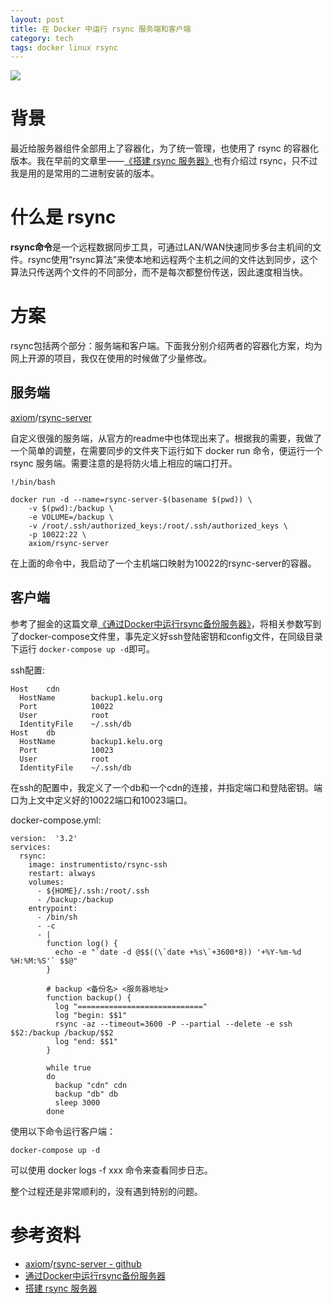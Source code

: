 ```yaml
---
layout: post
title: 在 Docker 中运行 rsync 服务端和客户端
category: tech
tags: docker linux rsync
---
```

![](https://cdn.kelu.org/blog/tags/docker.jpg)

# 背景

最近给服务器组件全部用上了容器化，为了统一管理，也使用了 rsync 的容器化版本。我在早前的文章里——[《搭建 rsync 服务器》](/tech/2017/10/05/rsync-server.html)也有介绍过 rsync，只不过我是用的是常用的二进制安装的版本。



# 什么是 rsync

**rsync命令**是一个远程数据同步工具，可通过LAN/WAN快速同步多台主机间的文件。rsync使用“rsync算法”来使本地和远程两个主机之间的文件达到同步，这个算法只传送两个文件的不同部分，而不是每次都整份传送，因此速度相当快。



# 方案

rsync包括两个部分：服务端和客户端。下面我分别介绍两者的容器化方案，均为网上开源的项目，我仅在使用的时候做了少量修改。

## 服务端

[axiom](https://hub.docker.com/u/axiom/)/[rsync-server](https://hub.docker.com/r/axiom/rsync-server/)

自定义很强的服务端，从官方的readme中也体现出来了。根据我的需要，我做了一个简单的调整，在需要同步的文件夹下运行如下 docker run 命令，便运行一个 rsync 服务端。需要注意的是将防火墙上相应的端口打开。

```
!/bin/bash

docker run -d --name=rsync-server-$(basename $(pwd)) \
    -v $(pwd):/backup \
    -e VOLUME=/backup \
    -v /root/.ssh/authorized_keys:/root/.ssh/authorized_keys \
    -p 10022:22 \
    axiom/rsync-server
```

在上面的命令中，我启动了一个主机端口映射为10022的rsync-server的容器。

## 客户端

参考了掘金的这篇文章[《通过Docker中运行rsync备份服务器》](https://juejin.im/entry/5ae2a4686fb9a07aac242e5b)，将相关参数写到了docker-compose文件里，事先定义好ssh登陆密钥和config文件，在同级目录下运行 `docker-compose up -d`即可。

ssh配置:

```
Host    cdn
  HostName        backup1.kelu.org
  Port            10022
  User            root
  IdentityFile    ~/.ssh/db
Host    db
  HostName        backup1.kelu.org
  Port            10023
  User            root
  IdentityFile    ~/.ssh/db
```

在ssh的配置中，我定义了一个db和一个cdn的连接，并指定端口和登陆密钥。端口为上文中定义好的10022端口和10023端口。



docker-compose.yml:

```
version:  '3.2'
services:
  rsync:
    image: instrumentisto/rsync-ssh
    restart: always
    volumes:
      - ${HOME}/.ssh:/root/.ssh
      - /backup:/backup
    entrypoint:
      - /bin/sh
      - -c
      - |
        function log() {
          echo -e "`date -d @$$((\`date +%s\`+3600*8)) '+%Y-%m-%d %H:%M:%S'` $$@"
        }

        # backup <备份名> <服务器地址>
        function backup() {
          log "============================"
          log "begin: $$1"
          rsync -az --timeout=3600 -P --partial --delete -e ssh $$2:/backup /backup/$$2
          log "end: $$1"
        }

        while true
        do
          backup "cdn" cdn
          backup "db" db
          sleep 3000
        done
```

使用以下命令运行客户端：

```
docker-compose up -d
```

可以使用 docker logs -f xxx 命令来查看同步日志。

整个过程还是非常顺利的，没有遇到特别的问题。

# 参考资料

* [axiom](https://hub.docker.com/u/axiom/)/[rsync-server - github](https://hub.docker.com/r/axiom/rsync-server/)
* [通过Docker中运行rsync备份服务器](https://juejin.im/entry/5ae2a4686fb9a07aac242e5b)
* [搭建 rsync 服务器](/tech/2017/10/05/rsync-server.html)

